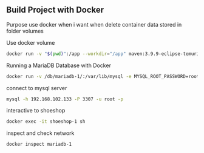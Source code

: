 ## Build Project with Docker
Purpose use docker when i want when delete container data stored in folder volumes

Use docker volume
```bash
docker run -v "$(pwd)":/app --workdir="/app" maven:3.9.9-eclipse-temurin-8-alpine mvn install -DskipTests=true
```

Running a MariaDB Database with Docker
``` bash
docker run -v /db/mariadb-1/:/var/lib/mysql -e MYSQL_ROOT_PASSWORD=root -p 3307:3306 --name mariadb-1 -d mariadb:10.6
```
connect to mysql server 
```bash
mysql -h 192.168.102.133 -P 3307 -u root -p
```

interactive to shoeshop
```bash
docker exec -it shoeshop-1 sh
```
inspect and check network
```bash
docker inspect mariadb-1
```